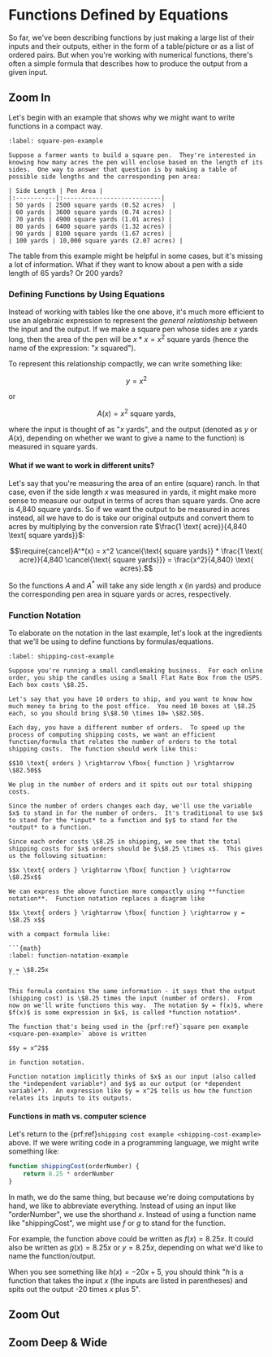 # Functions Defined by Equations

So far, we've been describing functions by just making a large list of their inputs and their outputs, either in the form of a table/picture or as a list of ordered pairs.  But when you're working with numerical functions, there's often a simple formula that describes how to produce the output from a given input.

## Zoom In

Let's begin with an example that shows why we might want to write functions in a compact way.

```{prf:example}
:label: square-pen-example

Suppose a farmer wants to build a square pen.  They're interested in knowing how many acres the pen will enclose based on the length of its sides.  One way to answer that question is by making a table of possible side lengths and the corresponding pen area:

| Side Length | Pen Area |
|:-----------|:---------------------------|
| 50 yards | 2500 square yards (0.52 acres)  |
| 60 yards | 3600 square yards (0.74 acres) |
| 70 yards | 4900 square yards (1.01 acres) |
| 80 yards | 6400 square yards (1.32 acres) |
| 90 yards | 8100 square yards (1.67 acres) |
| 100 yards | 10,000 square yards (2.07 acres) |
```

The table from this example might be helpful in some cases, but it's missing a lot of information.  What if they want to know about a pen with a side length of 65 yards?  Or 200 yards?

### Defining Functions by Using Equations

Instead of working with tables like the one above, it's much more efficient to use an algebraic expression to represent the *general relationship* between the input and the output.  If we make a square pen whose sides are $x$ yards long, then the area of the pen will be $x*x = x^2$ square yards (hence the name of the expression: "$x$ squared").

To represent this relationship compactly, we can write something like:

$$y = x^2$$

or

$$A(x) = x^2 \text{ square yards},$$

where the input is thought of as "$x$ yards", and the output (denoted as $y$ or $A(x)$, depending on whether we want to give a name to the function) is measured in square yards.

#### What if we want to work in different units?

Let's say that you're measuring the area of an entire (square) ranch.  In that case, even if the side length $x$ was measured in yards, it might make more sense to measure our output in terms of acres than square yards.  One acre is 4,840 square yards.  So if we want the output to be measured in acres instead, all we have to do is take our original outputs and convert them to acres by multiplying by the conversion rate $\frac{1 \text{ acre}}{4,840 \text{ square yards}}$:

$$\require{cancel}A^*(x) = x^2 \cancel{\text{ square yards}} * \frac{1 \text{ acre}}{4,840 \cancel{\text{ square yards}}} = \frac{x^2}{4,840} \text{ acres}.$$

So the functions $A$ and $A^*$ will take any side length $x$ (in yards) and produce the corresponding pen area in square yards or acres, respectively.

### Function Notation

To elaborate on the notation in the last example, let's look at the ingredients that we'll be using to define functions by formulas/equations.

````{prf:example}
:label: shipping-cost-example

Suppose you're running a small candlemaking business.  For each online order, you ship the candles using a Small Flat Rate Box from the USPS.  Each box costs \$8.25.

Let's say that you have 10 orders to ship, and you want to know how much money to bring to the post office.  You need 10 boxes at \$8.25 each, so you should bring $\$8.50 \times 10= \$82.50$.

Each day, you have a different number of orders.  To speed up the process of computing shipping costs, we want an efficient function/formula that relates the number of orders to the total shipping costs.  The function should work like this:

$$10 \text{ orders } \rightarrow \fbox{ function } \rightarrow \$82.50$$

We plug in the number of orders and it spits out our total shipping costs.  

Since the number of orders changes each day, we'll use the variable $x$ to stand in for the number of orders.  It's traditional to use $x$ to stand for the *input* to a function and $y$ to stand for the *output* to a function.

Since each order costs \$8.25 in shipping, we see that the total shipping costs for $x$ orders should be $\$8.25 \times x$.  This gives us the following situation:

$$x \text{ orders } \rightarrow \fbox{ function } \rightarrow \$8.25x$$

We can express the above function more compactly using **function notation**.  Function notation replaces a diagram like
 
$$x \text{ orders } \rightarrow \fbox{ function } \rightarrow y = \$8.25 x$$

with a compact formula like:

```{math}
:label: function-notation-example

y = \$8.25x
```

This formula contains the same information - it says that the output (shipping cost) is \$8.25 times the input (number of orders).  From now on we'll write functions this way.  The notation $y = f(x)$, where $f(x)$ is some expression in $x$, is called *function notation*.
````

```{prf:example}
The function that's being used in the {prf:ref}`square pen example <square-pen-example>` above is written

$$y = x^2$$

in function notation.
```

```{prf:remark}
Function notation implicitly thinks of $x$ as our input (also called the *independent variable*) and $y$ as our output (or *dependent variable*).  An expression like $y = x^2$ tells us how the function relates its inputs to its outputs.
```

#### Functions in math vs. computer science

Let's return to the {prf:ref}`shipping cost example <shipping-cost-example>` above.  If we were writing code in a programming language, we might write something like:

``` javascript
function shippingCost(orderNumber) {
    return 8.25 * orderNumber
}
```

In math, we do the same thing, but because we're doing computations by hand, we like to abbreviate everything.  Instead of using an input like "orderNumber", we use the shorthand $x$.  Instead of using a function name like "shippingCost", we might use $f$ or $g$ to stand for the function.

For example, the function above could be written as $f(x) = 8.25 x$.  It could also be written as $g(x) = 8.25 x$ or $y = 8.25 x$, depending on what we'd like to name the function/output.

When you see something like $h(x) = -20x + 5$, you should think "$h$ is a function that takes the input $x$ (the inputs are listed in parentheses) and spits out the output -20 times $x$ plus 5".

## Zoom Out

## Zoom Deep & Wide